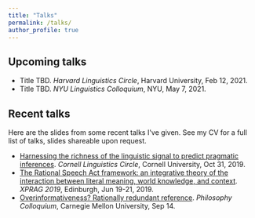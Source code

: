 ```yaml
---
title: "Talks"
permalink: /talks/
author_profile: true
---
```


## Upcoming talks

- Title TBD. *Harvard Linguistics Circle*, Harvard University, Feb 12, 2021.
- Title TBD. *NYU Linguistics Colloquium*, NYU, May 7, 2021.

## Recent talks

Here are the slides from some recent talks I've given. See my CV for a full list of talks, slides shareable upon request.

- [Harnessing the richness of the linguistic signal to predict pragmatic inferences](https://thegricean.github.io/files/talks/2019_harnessing-signal.pdf). *Cornell Linguistics Circle*, Cornell University, Oct 31, 2019.
- [The Rational Speech Act framework: an integrative theory of the interaction between literal meaning, world knowledge, and context](https://thegricean.github.io/files/talks/2019_rsa_for_xprag.pdf). *XPRAG 2019*, Edinburgh, Jun 19-21, 2019.
- [Overinformativeness? Rationally redundant reference](https://thegricean.github.io/files/talks/2017_overinformativeness.pdf). *Philosophy Colloquium*, Carnegie Mellon University, Sep 14.
